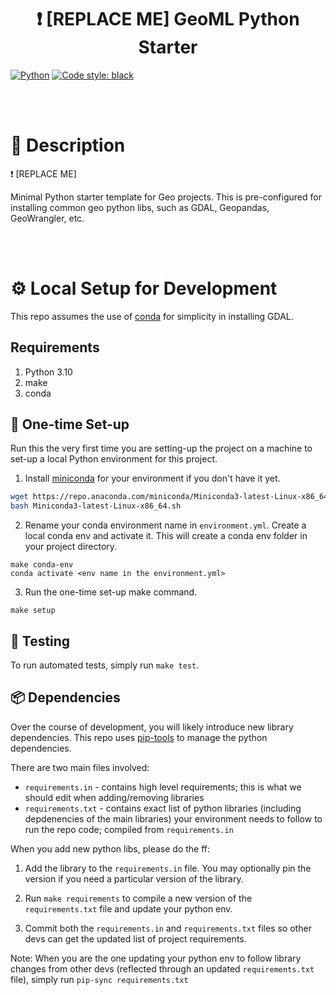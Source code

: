 <div align="center">

# ❗ [REPLACE ME]  GeoML Python Starter

</div>

<a href="https://www.python.org/"><img alt="Python" src="https://img.shields.io/badge/-Python 3.10-blue?style=for-the-badge&logo=python&logoColor=white"></a>
<a href="https://black.readthedocs.io/en/stable/"><img alt="Code style: black" src="https://img.shields.io/badge/code%20style-black-black.svg?style=for-the-badge&labelColor=gray"></a>

<br/>
<br/>


# 📜 Description

❗ [REPLACE ME]

Minimal Python starter template for Geo projects. This is pre-configured for installing common geo python libs, such as GDAL, Geopandas, GeoWrangler, etc.

<br/>
<br/>


# ⚙️ Local Setup for Development

This repo assumes the use of [conda](https://docs.conda.io/en/latest/miniconda.html) for simplicity in installing GDAL.


## Requirements

1. Python 3.10
2. make
3. conda


## 🐍 One-time Set-up
Run this the very first time you are setting-up the project on a machine to set-up a local Python environment for this project.

1. Install [miniconda](https://docs.conda.io/en/latest/miniconda.html) for your environment if you don't have it yet.
```bash
wget https://repo.anaconda.com/miniconda/Miniconda3-latest-Linux-x86_64.sh
bash Miniconda3-latest-Linux-x86_64.sh
```

2. Rename your conda environment name in `environment.yml`. Create a local conda env and activate it. This will create a conda env folder in your project directory.
```
make conda-env
conda activate <env name in the environment.yml>
```

3. Run the one-time set-up make command.
```
make setup
```

## 🐍 Testing
To run automated tests, simply run `make test`.

## 📦 Dependencies

Over the course of development, you will likely introduce new library dependencies. This repo uses [pip-tools](https://github.com/jazzband/pip-tools) to manage the python dependencies.

There are two main files involved:
* `requirements.in` - contains high level requirements; this is what we should edit when adding/removing libraries
* `requirements.txt` - contains exact list of python libraries (including depdenencies of the main libraries) your environment needs to follow to run the repo code; compiled from `requirements.in`


When you add new python libs, please do the ff:

1. Add the library to the `requirements.in` file. You may optionally pin the version if you need a particular version of the library.

2. Run `make requirements` to compile a new version of the `requirements.txt` file and update your python env.

3. Commit both the `requirements.in` and `requirements.txt` files so other devs can get the updated list of project requirements.

Note: When you are the one updating your python env to follow library changes from other devs (reflected through an updated `requirements.txt` file), simply run `pip-sync requirements.txt`
